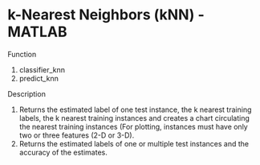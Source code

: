 # k-Nearest Neighbors (kNN) - MATLAB

Function 
1. classifier_knn 
2. predict_knn

Description 
1. Returns the estimated label of one test instance, the k nearest training labels, the k nearest training instances and creates a chart circulating the nearest training instances (For plotting, instances must have only two or three features (2-D or 3-D).
2. Returns the estimated labels of one or multiple test instances and the accuracy of the estimates.
